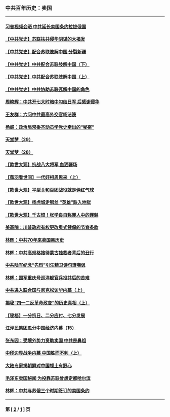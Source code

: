 ### 中共百年历史：卖国
---
#### [习普视频会晤 中共延长卖国条约拉拢俄国](../../pages/nf1176117/n13060971.md?08210430) 
#### [【中共党史】苏联扶共侵华阴谋的大揭发](../../pages/nf1176117/n13056050.md?08210430) 
#### [【中共党史】配合苏联肢解中国 分裂新疆](../../pages/nf1176117/n13040700.md?08210430) 
#### [【中共党史】中共配合苏联肢解中国（下）](../../pages/nf1176117/n13035660.md?08210430) 
#### [【中共党史】中共配合苏联肢解中国（上）](../../pages/nf1176117/n13030262.md?08210430) 
#### [【中共党史】中共协助苏联瓦解中国的角色](../../pages/nf1176117/n13018109.md?08210430) 
#### [周晓辉：中共开七大时暗中勾结日军 后感谢侵华](../../pages/nf1176117/n12921960.md?08210430) 
#### [王友群：六问中共最高外交官杨洁篪](../../pages/nf1176117/n12836495.md?08210430) 
#### [杨威：政治局常委齐动员学党史牵出的“秘密”](../../pages/nf1176117/n12764642.md?08210430) 
#### [天堂梦（29）](../../pages/nf1176117/n12408465.md?08210430) 
#### [天堂梦（28）](../../pages/nf1176117/n12408309.md?08210430) 
#### [【欺世大观】抗战八大将军 血洒疆场](../../pages/nf1176117/n12357044.md?08210430) 
#### [【薇羽看世间】一代奸相周恩来（上）](../../pages/nf1176117/n12401109.md?08210430) 
#### [【欺世大观】平型关和百团战役就是俩红气球](../../pages/nf1176117/n12359157.md?08210430) 
#### [【欺世大观】杨虎城走钢丝 “英雄”跌入地狱](../../pages/nf1176117/n12358840.md?08210430) 
#### [【欺世大观】千古恨！张学良自称罪人中的罪魁](../../pages/nf1176117/n12358629.md?08210430) 
#### [美高院：川普政府有权更改奥式健保的节育条款](../../pages/nf1176117/n12242171.md?08210430) 
#### [林辉：中共70年来卖国黑历史](../../pages/nf1176117/n11552181.md?08210430) 
#### [林辉：中共高规格接待蒙古独裁者背后的丑行](../../pages/nf1176117/n11225005.md?08210430) 
#### [中共陆军纪念“先烈”引汪精卫诗句遭嘲讽](../../pages/nf1176117/n11153345.md?08210430) 
#### [林辉：国军重庆号巡洋舰官兵投共后的苦难](../../pages/nf1176117/n10997801.md?08210430) 
#### [中共进入联合国与尼克松访华内幕（上）](../../pages/nf1176117/n10138788.md?08210430) 
#### [揭秘“四一二反革命政变”的历史真相（上）](../../pages/nf1176117/n9996650.md?08210430) 
#### [【秘档】一分抗日、二分应付、七分发展](../../pages/nf1176117/n9331484.md?08210430) 
#### [江泽民集团瓜分中国经济内幕（15）](../../pages/nf1176117/n9268584.md?08210430) 
#### [张东园：受境外势力资助卖国 中共是鼻祖](../../pages/nf1176117/n9272480.md?08210430) 
#### [中印边界战争内幕 中国胜而不利（上）](../../pages/nf1176117/n9252458.md?08210430) 
#### [大陆专家揭朝鲜对中国领土有野心](../../pages/nf1176117/n9074056.md?08210430) 
#### [毛泽东卖国秘闻 为投靠苏联曾想定都哈尔滨](../../pages/nf1176117/n9058631.md?08210430) 
#### [林辉：中共与苏俄三个时期签订的卖国条约](../../pages/nf1176117/n9036062.md?08210430) 

---
#### 第 [ [2](./2.md?08210430) / [1](./1.md?08210430) ] 页
